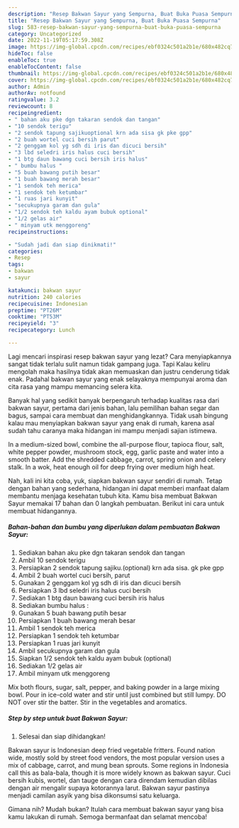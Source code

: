 ```yaml
---
description: "Resep Bakwan Sayur yang Sempurna, Buat Buka Puasa Sempurna"
title: "Resep Bakwan Sayur yang Sempurna, Buat Buka Puasa Sempurna"
slug: 583-resep-bakwan-sayur-yang-sempurna-buat-buka-puasa-sempurna
category: Uncategorized
date: 2022-11-19T05:17:59.308Z
image: https://img-global.cpcdn.com/recipes/ebf0324c501a2b1e/680x482cq70/bakwan-sayur-foto-resep-utama.jpg
hideToc: false
enableToc: true
enableTocContent: false
thumbnail: https://img-global.cpcdn.com/recipes/ebf0324c501a2b1e/680x482cq70/bakwan-sayur-foto-resep-utama.jpg
cover: https://img-global.cpcdn.com/recipes/ebf0324c501a2b1e/680x482cq70/bakwan-sayur-foto-resep-utama.jpg
author: Admin
authorAv: notfound
ratingvalue: 3.2
reviewcount: 8
recipeingredient:
- " bahan aku pke dgn takaran sendok dan tangan"
- "10 sendok terigu"
- "2 sendok tapung sajikuoptional krn ada sisa gk pke gpp"
- "2 buah wortel cuci bersih parut"
- "2 genggam kol yg sdh di iris dan dicuci bersih"
- "3 lbd seledri iris halus cuci bersih"
- "1 btg daun bawang cuci bersih iris halus"
- " bumbu halus "
- "5 buah bawang putih besar"
- "1 buah bawang merah besar"
- "1 sendok teh merica"
- "1 sendok teh ketumbar"
- "1 ruas jari kunyit"
- "secukupnya garam dan gula"
- "1/2 sendok teh kaldu ayam bubuk optional"
- "1/2 gelas air"
- " minyam utk menggoreng"
recipeinstructions:

- "Sudah jadi dan siap dinikmati!"
categories:
- Resep
tags:
- bakwan
- sayur

katakunci: bakwan sayur 
nutrition: 240 calories
recipecuisine: Indonesian
preptime: "PT26M"
cooktime: "PT53M"
recipeyield: "3"
recipecategory: Lunch

---
```



Lagi mencari inspirasi resep bakwan sayur yang lezat? Cara menyiapkannya sangat tidak terlalu sulit namun tidak gampang juga. Tapi Kalau keliru mengolah maka hasilnya tidak akan memuaskan dan justru cenderung tidak enak. Padahal bakwan sayur yang enak selayaknya mempunyai aroma dan cita rasa yang mampu memancing selera kita.


Banyak hal yang sedikit banyak berpengaruh terhadap kualitas rasa dari bakwan sayur, pertama dari jenis bahan, lalu pemilihan bahan segar dan bagus, sampai cara membuat dan menghidangkannya. Tidak usah bingung kalau mau menyiapkan bakwan sayur yang enak di rumah, karena asal sudah tahu caranya maka hidangan ini mampu menjadi sajian istimewa.

In a medium-sized bowl, combine the all-purpose flour, tapioca flour, salt, white pepper powder, mushroom stock, egg, garlic paste and water into a smooth batter. Add the shredded cabbage, carrot, spring onion and celery stalk. In a wok, heat enough oil for deep frying over medium high heat.


Nah, kali ini kita coba, yuk, siapkan bakwan sayur sendiri di rumah. Tetap dengan bahan yang sederhana, hidangan ini dapat memberi manfaat dalam membantu menjaga kesehatan tubuh kita. Kamu bisa membuat Bakwan Sayur memakai 17 bahan dan 0 langkah pembuatan. Berikut ini cara untuk membuat hidangannya.

<!--inarticleads1-->

##### Bahan-bahan dan bumbu yang diperlukan dalam pembuatan Bakwan Sayur:

1. Sediakan  bahan aku pke dgn takaran sendok dan tangan
1. Ambil 10 sendok terigu
1. Persiapkan 2 sendok tapung sajiku.(optional) krn ada sisa. gk pke gpp
1. Ambil 2 buah wortel cuci bersih, parut
1. Gunakan 2 genggam kol yg sdh di iris dan dicuci bersih
1. Persiapkan 3 lbd seledri iris halus cuci bersih
1. Sediakan 1 btg daun bawang cuci bersih iris halus
1. Sediakan  bumbu halus :
1. Gunakan 5 buah bawang putih besar
1. Persiapkan 1 buah bawang merah besar
1. Ambil 1 sendok teh merica
1. Persiapkan 1 sendok teh ketumbar
1. Persiapkan 1 ruas jari kunyit
1. Ambil secukupnya garam dan gula
1. Siapkan 1/2 sendok teh kaldu ayam bubuk (optional)
1. Sediakan 1/2 gelas air
1. Ambil  minyam utk menggoreng


Mix both flours, sugar, salt, pepper, and baking powder in a large mixing bowl. Pour in ice-cold water and stir until just combined but still lumpy. DO NOT over stir the batter. Stir in the vegetables and aromatics. 

<!--inarticleads2-->

##### Step by step untuk buat Bakwan Sayur:


1. Selesai dan siap dihidangkan!

Bakwan sayur is Indonesian deep fried vegetable fritters. Found nation wide, mostly sold by street food vendors, the most popular version uses a mix of cabbage, carrot, and mung bean sprouts. Some regions in Indonesia call this as bala-bala, though it is more widely known as bakwan sayur. Cuci bersih kubis, wortel, dan tauge dengan cara direndam kemudian dibilas dengan air mengalir supaya kotorannya larut. Bakwan sayur pastinya menjadi camilan asyik yang bisa dikonsumsi satu keluarga. 

Gimana nih? Mudah bukan? Itulah cara membuat bakwan sayur yang bisa kamu lakukan di rumah. Semoga bermanfaat dan selamat mencoba!
